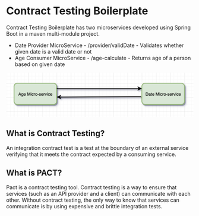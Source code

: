 # Contract Testing Boilerplate

Contract Testing Boilerplate has two microservices developed using Spring Boot in a maven multi-module project.

  - Date Provider MicroService - /provider/validDate - Validates whether given date is a valid date or not
  - Age Consumer MicroService - /age-calculate - Returns age of a person based on given date
  
  
![Microservices](images/microservices.png)

## What is Contract Testing?
An integration contract test is a test at the boundary of an external service verifying that it meets the contract expected by a consuming service.


## What is PACT?
Pact is a contract testing tool. Contract testing is a way to ensure that services (such as an API provider and a client) can communicate with each other. Without contract testing, the only way to know that services can communicate is by using expensive and brittle integration tests.

